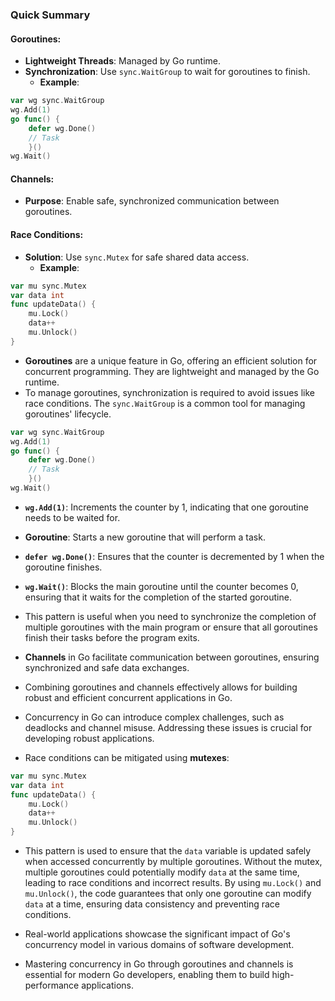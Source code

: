 ### Quick Summary

#### Goroutines:

- **Lightweight Threads**: Managed by Go runtime.
- **Synchronization**: Use `sync.WaitGroup` to wait for goroutines to finish.
    - **Example**:
```go
var wg sync.WaitGroup  
wg.Add(1)  
go func() {  
	defer wg.Done()  
	// Task  
	}()  
wg.Wait()
```
#### Channels:

- **Purpose**: Enable safe, synchronized communication between goroutines.

#### Race Conditions:

- **Solution**: Use `sync.Mutex` for safe shared data access.
    - **Example**:
```go
var mu sync.Mutex  
var data int  
func updateData() {  
	mu.Lock()  
	data++  
	mu.Unlock()  
}
```

- **Goroutines** are a unique feature in Go, offering an efficient solution for concurrent programming. They are lightweight and managed by the Go runtime. 
- To manage goroutines, synchronization is required to avoid issues like race conditions. The `sync.WaitGroup` is a common tool for managing goroutines' lifecycle. 
```go
var wg sync.WaitGroup  
wg.Add(1)  
go func() {  
	defer wg.Done()  
	// Task  
	}()  
wg.Wait()
```

 - **`wg.Add(1)`**: Increments the counter by 1, indicating that one goroutine needs to be waited for.
 - **Goroutine**: Starts a new goroutine that will perform a task.
 - **`defer wg.Done()`**: Ensures that the counter is decremented by 1 when the goroutine finishes.
 - **`wg.Wait()`**: Blocks the main goroutine until the counter becomes 0, ensuring that it waits for the completion of the started goroutine.
 - This pattern is useful when you need to synchronize the completion of multiple goroutines with the main program or ensure that all goroutines finish their tasks before the program exits.
 
- **Channels** in Go facilitate communication between goroutines, ensuring synchronized and safe data exchanges. 
- Combining goroutines and channels effectively allows for building robust and efficient concurrent applications in Go. 
- Concurrency in Go can introduce complex challenges, such as deadlocks and channel misuse. Addressing these issues is crucial for developing robust applications. 
- Race conditions can be mitigated using **mutexes**:
```go
var mu sync.Mutex  
var data int  
func updateData() {  
	mu.Lock()  
	data++  
	mu.Unlock()  
}
```
   - This pattern is used to ensure that the `data` variable is updated safely when accessed concurrently by multiple goroutines. Without the mutex, multiple goroutines could potentially modify `data` at the same time, leading to race conditions and incorrect results. By using `mu.Lock()` and `mu.Unlock()`, the code guarantees that only one goroutine can modify `data` at a time, ensuring data consistency and preventing race conditions.
   
-  Real-world applications showcase the significant impact of Go's concurrency model in various domains of software development. 
- Mastering concurrency in Go through goroutines and channels is essential for modern Go developers, enabling them to build high-performance applications.